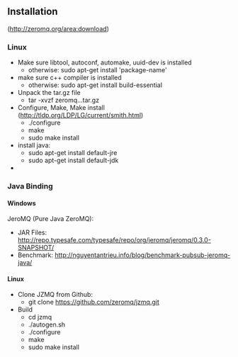 ## Installation
(http://zeromq.org/area:download)

### Linux

* Make sure libtool, autoconf, automake, uuid-dev is installed
	* otherwise: sudo apt-get install 'package-name'
* make sure c++ compiler is installed
	* otherwise: sudo apt-get install build-essential
* Unpack the tar.gz file
	* tar -xvzf zeromq...tar.gz
* Configure, Make, Make install (http://tldp.org/LDP/LG/current/smith.html)
	* ./configure
	* make
	* sudo make install
* install java:
	* sudo apt-get install default-jre
	* sudo apt-get install default-jdk
*      


### Java Binding

#### Windows
JeroMQ (Pure Java ZeroMQ):

* JAR Files: http://repo.typesafe.com/typesafe/repo/org/jeromq/jeromq/0.3.0-SNAPSHOT/
* Benchmark: http://nguyentantrieu.info/blog/benchmark-pubsub-jeromq-java/


#### Linux
* Clone JZMQ from Github:
	* git clone https://github.com/zeromq/jzmq.git
* Build
	* cd jzmq
	* ./autogen.sh
	* ./configure
	* make
	* sudo make install  